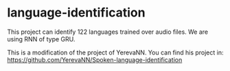 # language-identification

This project can identify 122 languages trained over audio files. We are using RNN of type GRU.

This is a modification of the project of YerevaNN. You can find his project in:
https://github.com/YerevaNN/Spoken-language-identification

